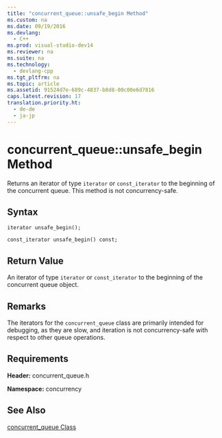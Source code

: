 ```yaml
---
title: "concurrent_queue::unsafe_begin Method"
ms.custom: na
ms.date: 09/19/2016
ms.devlang: 
  - C++
ms.prod: visual-studio-dev14
ms.reviewer: na
ms.suite: na
ms.technology: 
  - devlang-cpp
ms.tgt_pltfrm: na
ms.topic: article
ms.assetid: 91524d7e-689c-4837-b8d8-00c00e6d7816
caps.latest.revision: 17
translation.priority.ht: 
  - de-de
  - ja-jp
---
```

# concurrent_queue::unsafe_begin Method
Returns an iterator of type `iterator` or `const_iterator` to the beginning of the concurrent queue. This method is not concurrency-safe.  
  
## Syntax  
  
```  
iterator unsafe_begin();  
  
const_iterator unsafe_begin() const;  
```  
  
## Return Value  
 An iterator of type `iterator` or `const_iterator` to the beginning of the concurrent queue object.  
  
## Remarks  
 The iterators for the `concurrent_queue` class are primarily intended for debugging, as they are slow, and iteration is not concurrency-safe with respect to other queue operations.  
  
## Requirements  
 **Header:** concurrent_queue.h  
  
 **Namespace:** concurrency  
  
## See Also  
 [concurrent_queue Class](../vs140/concurrent_queue-Class.md)